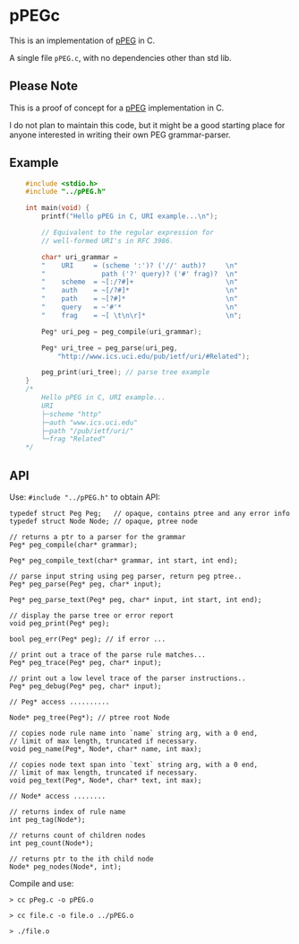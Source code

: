 # pPEGc

This is an implementation of [pPEG] in C.

A single file `pPEG.c`, with no dependencies other than std lib.

## Please Note

This is a proof of concept for a [pPEG] implementation in C.

I do not plan to maintain this code, but it might be a good starting place
for anyone interested in writing their own PEG grammar-parser.


##  Example

``` c
    #include <stdio.h>
    #include "../pPEG.h"

    int main(void) {
        printf("Hello pPEG in C, URI example...\n");

        // Equivalent to the regular expression for
        // well-formed URI's in RFC 3986.

        char* uri_grammar =
        "    URI     = (scheme ':')? ('//' auth)?     \n" 
        "              path ('?' query)? ('#' frag)?  \n"
        "    scheme  = ~[:/?#]+                       \n"
        "    auth    = ~[/?#]*                        \n"
        "    path    = ~[?#]*                         \n"
        "    query   = ~'#'*                          \n"
        "    frag    = ~[ \t\n\r]*                    \n";

        Peg* uri_peg = peg_compile(uri_grammar);

        Peg* uri_tree = peg_parse(uri_peg, 
            "http://www.ics.uci.edu/pub/ietf/uri/#Related");

        peg_print(uri_tree); // parse tree example
    }
    /*
        Hello pPEG in C, URI example...
        URI
        ├─scheme "http"
        ├─auth "www.ics.uci.edu"
        ├─path "/pub/ietf/uri/"
        └─frag "Related"
    */
```

##  API

Use: `#include "../pPEG.h"` to obtain API:

    typedef struct Peg Peg;   // opaque, contains ptree and any error info
    typedef struct Node Node; // opaque, ptree node

    // returns a ptr to a parser for the grammar
    Peg* peg_compile(char* grammar);

    Peg* peg_compile_text(char* grammar, int start, int end);

    // parse input string using peg parser, return peg ptree..
    Peg* peg_parse(Peg* peg, char* input);

    Peg* peg_parse_text(Peg* peg, char* input, int start, int end);

    // display the parse tree or error report
    void peg_print(Peg* peg);

    bool peg_err(Peg* peg); // if error ...

    // print out a trace of the parse rule matches...
    Peg* peg_trace(Peg* peg, char* input);

    // print out a low level trace of the parser instructions..
    Peg* peg_debug(Peg* peg, char* input);

    // Peg* access ..........

    Node* peg_tree(Peg*); // ptree root Node

    // copies node rule name into `name` string arg, with a 0 end,
    // limit of max length, truncated if necessary.
    void peg_name(Peg*, Node*, char* name, int max);

    // copies node text span into `text` string arg, with a 0 end,
    // limit of max length, truncated if necessary.
    void peg_text(Peg*, Node*, char* text, int max);

    // Node* access ........

    // returns index of rule name
    int peg_tag(Node*);

    // returns count of children nodes
    int peg_count(Node*);

    // returns ptr to the ith child node
    Node* peg_nodes(Node*, int);

Compile and use:

    > cc pPeg.c -o pPEG.o

    > cc file.c -o file.o ../pPEG.o

    > ./file.o


[pPEG]: https://github.com/pcanz/pPEG
